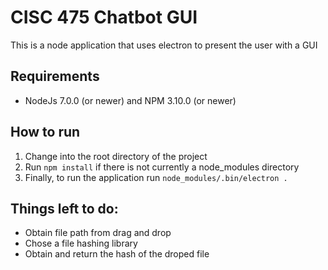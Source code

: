 # CISC 475 Chatbot GUI

This is a node application that uses electron to present the user with a GUI

## Requirements
* NodeJs 7.0.0 (or newer) and NPM 3.10.0 (or newer)

## How to run
1. Change into the root directory of the project
2. Run ```npm install``` if there is not currently a node_modules directory
3. Finally, to run the application run ```node_modules/.bin/electron .```

## Things left to do:
* Obtain file path from drag and drop
* Chose a file hashing library
* Obtain and return the hash of the droped file
